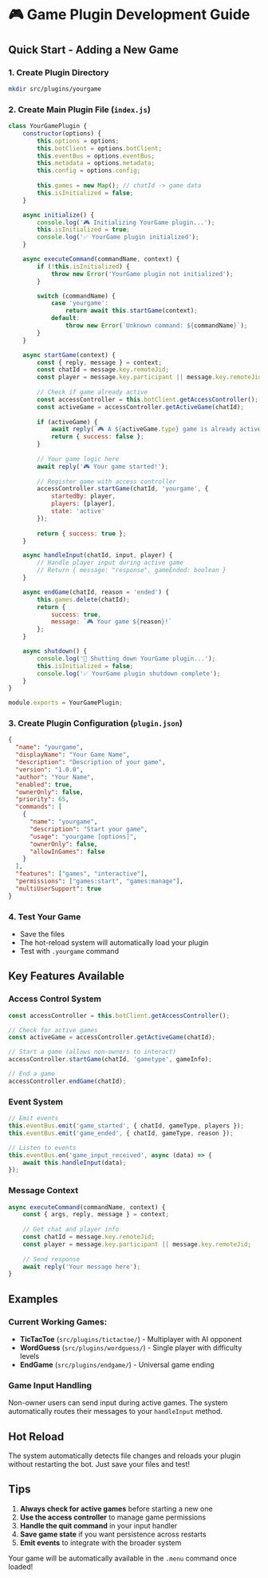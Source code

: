 # 🎮 Game Plugin Development Guide

## Quick Start - Adding a New Game

### 1. Create Plugin Directory
```bash
mkdir src/plugins/yourgame
```

### 2. Create Main Plugin File (`index.js`)
```javascript
class YourGamePlugin {
    constructor(options) {
        this.options = options;
        this.botClient = options.botClient;
        this.eventBus = options.eventBus;
        this.metadata = options.metadata;
        this.config = options.config;
        
        this.games = new Map(); // chatId -> game data
        this.isInitialized = false;
    }

    async initialize() {
        console.log('🎮 Initializing YourGame plugin...');
        this.isInitialized = true;
        console.log('✅ YourGame plugin initialized');
    }

    async executeCommand(commandName, context) {
        if (!this.isInitialized) {
            throw new Error('YourGame plugin not initialized');
        }

        switch (commandName) {
            case 'yourgame':
                return await this.startGame(context);
            default:
                throw new Error(`Unknown command: ${commandName}`);
        }
    }

    async startGame(context) {
        const { reply, message } = context;
        const chatId = message.key.remoteJid;
        const player = message.key.participant || message.key.remoteJid;
        
        // Check if game already active
        const accessController = this.botClient.getAccessController();
        const activeGame = accessController.getActiveGame(chatId);
        
        if (activeGame) {
            await reply(`🎮 A ${activeGame.type} game is already active. Use .endgame to stop it first.`);
            return { success: false };
        }
        
        // Your game logic here
        await reply('🎮 Your game started!');
        
        // Register game with access controller
        accessController.startGame(chatId, 'yourgame', {
            startedBy: player,
            players: [player],
            state: 'active'
        });
        
        return { success: true };
    }

    async handleInput(chatId, input, player) {
        // Handle player input during active game
        // Return { message: "response", gameEnded: boolean }
    }

    async endGame(chatId, reason = 'ended') {
        this.games.delete(chatId);
        return {
            success: true,
            message: `🎮 Your game ${reason}!`
        };
    }

    async shutdown() {
        console.log('🛑 Shutting down YourGame plugin...');
        this.isInitialized = false;
        console.log('✅ YourGame plugin shutdown complete');
    }
}

module.exports = YourGamePlugin;
```

### 3. Create Plugin Configuration (`plugin.json`)
```json
{
  "name": "yourgame",
  "displayName": "Your Game Name",
  "description": "Description of your game",
  "version": "1.0.0",
  "author": "Your Name",
  "enabled": true,
  "ownerOnly": false,
  "priority": 65,
  "commands": [
    {
      "name": "yourgame",
      "description": "Start your game",
      "usage": "yourgame [options]",
      "ownerOnly": false,
      "allowInGames": false
    }
  ],
  "features": ["games", "interactive"],
  "permissions": ["games:start", "games:manage"],
  "multiUserSupport": true
}
```

### 4. Test Your Game
- Save the files
- The hot-reload system will automatically load your plugin
- Test with `.yourgame` command

## Key Features Available

### Access Control System
```javascript
const accessController = this.botClient.getAccessController();

// Check for active games
const activeGame = accessController.getActiveGame(chatId);

// Start a game (allows non-owners to interact)
accessController.startGame(chatId, 'gametype', gameInfo);

// End a game
accessController.endGame(chatId);
```

### Event System
```javascript
// Emit events
this.eventBus.emit('game_started', { chatId, gameType, players });
this.eventBus.emit('game_ended', { chatId, gameType, reason });

// Listen to events
this.eventBus.on('game_input_received', async (data) => {
    await this.handleInput(data);
});
```

### Message Context
```javascript
async executeCommand(commandName, context) {
    const { args, reply, message } = context;
    
    // Get chat and player info
    const chatId = message.key.remoteJid;
    const player = message.key.participant || message.key.remoteJid;
    
    // Send response
    await reply('Your message here');
}
```

## Examples

### Current Working Games:
- **TicTacToe** (`src/plugins/tictactoe/`) - Multiplayer with AI opponent
- **WordGuess** (`src/plugins/wordguess/`) - Single player with difficulty levels
- **EndGame** (`src/plugins/endgame/`) - Universal game ending

### Game Input Handling
Non-owner users can send input during active games. The system automatically routes their messages to your `handleInput` method.

## Hot Reload
The system automatically detects file changes and reloads your plugin without restarting the bot. Just save your files and test!

## Tips
1. **Always check for active games** before starting a new one
2. **Use the access controller** to manage game permissions
3. **Handle the quit command** in your input handler
4. **Save game state** if you want persistence across restarts
5. **Emit events** to integrate with the broader system

Your game will be automatically available in the `.menu` command once loaded!